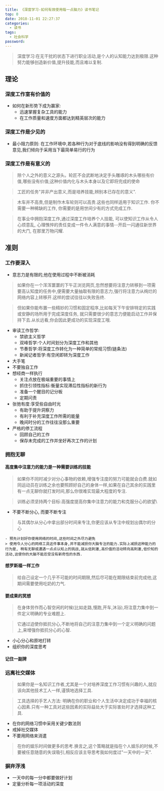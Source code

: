 ```yaml
---
title: 《深度学习-如何有效使用每一点脑力》读书笔记
top: 0
date: 2018-11-01 22:27:37
categories:
  - 读书
tags:
  - 社会科学
password:
---
```

> 深度学习:在无干扰的状态下进行职业活动,是个人的认知能力达到极限.这种努力能够创造新价值,提升技能,而且难以复制.
<!-- more -->
## 理论
  ### 深度工作室有价值的
  - 如何在新形势下成为赢家: 
    - 迅速掌握复杂工具的能力
    - 在工作质量和速度方面都达到精英层次的能力
  
### 深度工作是少见的
  - 最小阻力原则: 在工作环境中,若各种行为对于底线的影响没有得到明确的反馈意见,我们倾向于采用当下最简单易行的行为
  
### 深度工作是有意义的
  > 除个人之外的意义之源头。轮匠不会武断地决定手头雕琢的木头哪些有价值,哪些没有价值;这种价值内化与木头本身以及它即将完成的使命
  
  > 工匠的任务"并非产出意义,而是培养技能,辨别本已存在的意义".

  > 木车并不高贵,但是制作木车轮则可以高贵.这些也同样适用于知识工作. 你不需要一种稀缺的工作, 你需要的是用世间少有的方式完成工作.

  > 在事业中拥抱深度工作,通过深度工作培养个人技能, 可以使知识工作从令人心烦意乱, 心理憔悴的责任变成一件令人满意的事情--开启一闪通往新世界的大门, 在那里万物闪耀.
  
## 准则
  ### 工作要深入
  - 意志力是有限的,他在使用过程中不断被消耗
  > 如果你在一个浑浑噩噩的下午正浏览网页,忽然想要将注意力转移到一项需要高认知度的任务中,便需要大量抽取有限的意志力,强行将注意力从绚烂的网络内容上转移开.这样的尝试往往以失败告终.

  > 但如果你能布置一些精妙的习惯和固定程序,比如每天下午安排特定的实践或安静的场所用于完成深度任务, 就只需要很少的意志力便能启动工作并保持下去.从长远看,你会因此更成功的实现深度工哦.

  - 审读工作哲学:
    - 禁欲主义哲学
    - 双峰哲学:个人时间划分为深度工作和其他
    - 节奏哲学:将深度工作转化为一种简单的常规习惯(链条法)
    - 新闻记者哲学:有空闲即转为深度工作
  - 大手笔
  - 不要独自工作
  - 想经商一样执行
    - 关注点放在极端重要的事情上
    - 抓住引领性指标:衡量实现滞后性指标的新行为
    - 准备一个醒目的记分板
    - 定期问责
  - 张弛有度:享受些自由时光
    - 有助于提升洞察力
    - 有利于补充深度工作所需的能量
    - 晚间时分的工作往往没那么重要
  - 严格的停工流程
    - 回顾自己的工作
    - 保存未完成的工作并坐好再次工作的计划
  
### 拥抱无聊
#### 高度集中注意力的能力是一种需要训练的技能
  > 如果你不同时减少对分心事物的依赖,增强专注度的努力可能就会白费.就如同运动员在训练之余也要照顾好自己的身体一样,如果在自己其余的实践里有一点无聊你就打发时间,那么你很难实现最大程度的专注.

  > 训练必须坚持两个目标:高强度提高你集中注意力的能力和克服分心的欲望\

  - 不要不断分心, 而要不断专注
  > 与其偶尔从分心中拿出部分时间来专注,你更应该从专注中规划出偶尔的分心

    - 预先计划好你使用网络的时间,这些时间之外尽力避免
    > 使用令人分心的网络工具这件事本身,并不能减损你大脑专注的能力.实际上减损这种能力的行为是, 稍有无聊或遭遇一点点认知上的挑战,就从低刺激,高价值的活动转向高刺激,低价知的活动,这使你的大脑不能忍受没有新奇性的东西.

#### 想罗斯福一样工作
  > 给自己设定一个几乎不可能的时间期限,然后尽可能在期限结束前完成他,这期间需要使用吃奶的力气.

#### 要成果的冥想
  > 在身体劳作而心智空闲的时候(比如走路,慢跑,开车,沐浴),将注意力集中到一件定义明确的专业难题上.

  > 它通过迫使你抵抗分心,不断地将自己的注意力集中到一个定义明确的问题上,来增强你抵抗分心的心智.

  - 小心分心和原地打转
  - 组织你的深度思考
  
#### 记住一副牌

### 远离社交媒体
  > 如果你是一名知识工作者,尤其是一个对培养深度工作习惯有兴趣的人,就应该向其他技术工人一样,谨慎地选择工具.

  > 工具选择的手艺人方法: 明确在你的职业和个人生活中决定成功于幸福的核心因素.只有一种工具对这些因素的实际益处大于实际害处时才选择这种工具.
  
  - 在你的网络习惯中采用关键少数法则
  - 戒掉社交媒体
  - 不要用网络来消遣
  > 在你的娱乐时间做更多的思考.换言之,这个策略就是指在个人娱乐的时候,不要被任意随意的失误吸引,相反应该主导思考我如何度过"一天中的一天".

### 摒弃浮浅
  - 一天中的每一分中都要做好计划
  - 定量分析每一项活动的深度
  
  
